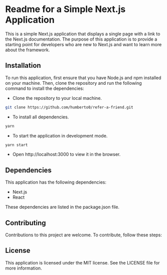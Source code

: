 # Readme for a Simple Next.js Application

This is a simple Next.js application that displays a single page with a link to the Next.js documentation. The purpose of this application is to provide a starting point for developers who are new to Next.js and want to learn more about the framework.

## Installation

To run this application, first ensure that you have Node.js and npm installed on your machine. Then, clone the repository and run the following command to install the dependencies:

* Clone the repository to your local machine.

```bash
git clone https://github.com/humberto0/refer-a-friend.git
```

* To install all dependencies.

```bash
yarn
```
* To start the application in development mode.

```bash
yarn start
```
* Open http://localhost:3000 to view it in the browser.

## Dependencies

This application has the following dependencies:

* Next.js
* React

These dependencies are listed in the package.json file.

## Contributing

Contributions to this project are welcome. To contribute, follow these steps:


## License

This application is licensed under the MIT license. See the LICENSE file for more information.
